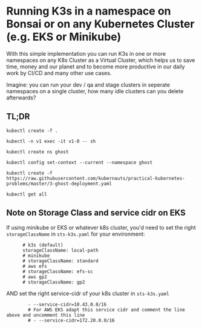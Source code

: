 # Running K3s in a namespace on Bonsai or on any Kubernetes Cluster (e.g. EKS or Minikube)

With this simple implementation you can run K3s in one or more namespaces on any K8s Cluster as a Virtual Cluster, which helps us to save time, money and our planet and to become more productive in our daily work by CI/CD and many other use cases.

Imagine: you can run your dev / qa and stage clusters in seperate namespaces on a single cluster, how many idle clusters can you delete afterwards?

## TL;DR

```
kubectl create -f .

kubectl -n v1 exec -it v1-0 -- sh

kubectl create ns ghost

kubectl config set-context --current --namespace ghost

kubectl create -f https://raw.githubusercontent.com/kubernauts/practical-kubernetes-problems/master/3-ghost-deployment.yaml

kubectl get all
```
## Note on Storage Class and service cidr on EKS

If using minikube or EKS or whatever k8s cluster, you'd need to set the right `storageClassName` in `sts-k3s.yaml` for your environment:

```
      # k3s (default)
      storageClassName: local-path
      # minikube
      # storageClassName: standard
      # aws efs
      # storageClassName: efs-sc
      # aws gp2
      # storageClassName: gp2
```

AND set the right service-cidr of your k8s cluster in `sts-k3s.yaml`

```
        - --service-cidr=10.43.0.0/16
        # For AWS EKS adapt this service cidr and comment the line above and uncomment this line
        # - --service-cidr=172.20.0.0/16
```
